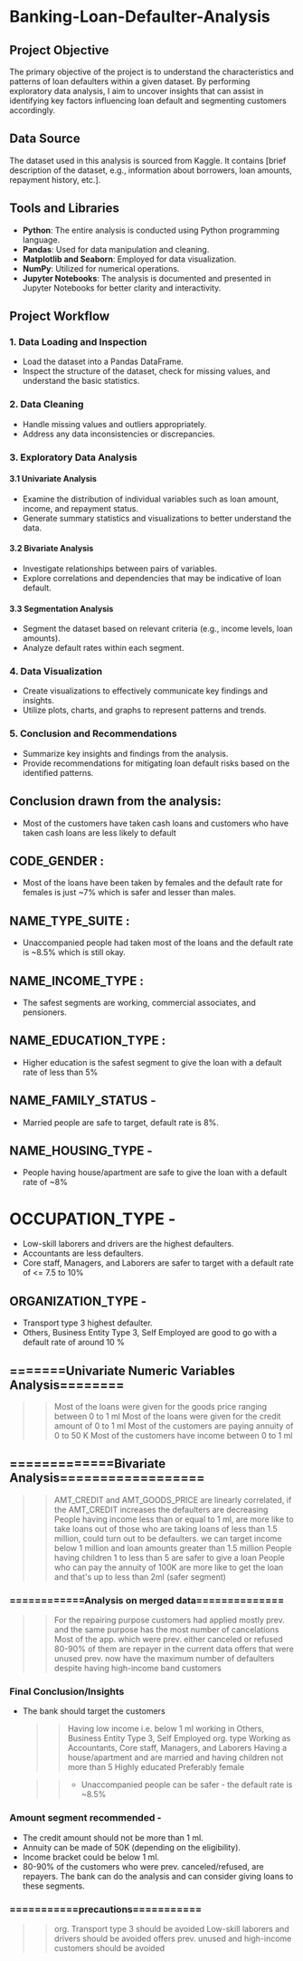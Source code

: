 # Banking-Loan-Defaulter-Analysis


## Project Objective

The primary objective of the project is to understand the characteristics and patterns of loan defaulters within a given dataset. 
By performing exploratory data analysis, I aim to uncover insights that can assist in identifying key factors influencing loan default and segmenting customers accordingly.

## Data Source

The dataset used in this analysis is sourced from Kaggle. It contains [brief description of the dataset, e.g., information about borrowers, loan amounts, repayment history, etc.].

## Tools and Libraries

- **Python**: The entire analysis is conducted using Python programming language.
- **Pandas**: Used for data manipulation and cleaning.
- **Matplotlib and Seaborn**: Employed for data visualization.
- **NumPy**: Utilized for numerical operations.
- **Jupyter Notebooks**: The analysis is documented and presented in Jupyter Notebooks for better clarity and interactivity.

## Project Workflow

### 1. Data Loading and Inspection

- Load the dataset into a Pandas DataFrame.
- Inspect the structure of the dataset, check for missing values, and understand the basic statistics.

### 2. Data Cleaning

- Handle missing values and outliers appropriately.
- Address any data inconsistencies or discrepancies.

### 3. Exploratory Data Analysis

#### 3.1 Univariate Analysis

- Examine the distribution of individual variables such as loan amount, income, and repayment status.
- Generate summary statistics and visualizations to better understand the data.

#### 3.2 Bivariate Analysis

- Investigate relationships between pairs of variables.
- Explore correlations and dependencies that may be indicative of loan default.

#### 3.3 Segmentation Analysis

- Segment the dataset based on relevant criteria (e.g., income levels, loan amounts).
- Analyze default rates within each segment.

### 4. Data Visualization

- Create visualizations to effectively communicate key findings and insights.
- Utilize plots, charts, and graphs to represent patterns and trends.

### 5. Conclusion and Recommendations

- Summarize key insights and findings from the analysis.
- Provide recommendations for mitigating loan default risks based on the identified patterns.



## Conclusion drawn from the analysis:

* Most of the customers have taken cash loans and customers who have taken cash loans are less likely to default

## CODE_GENDER : 
* Most of the loans have been taken by females and  the default rate for females is just ~7% which is safer and lesser than males.

## NAME_TYPE_SUITE : 
* Unaccompanied people had taken most of the loans and the default rate is ~8.5% which is still okay.
 
## NAME_INCOME_TYPE : 
 * The safest segments are working, commercial associates, and pensioners.

## NAME_EDUCATION_TYPE : 
* Higher education is the safest segment to give the loan with a default rate of less than 5%
 
## NAME_FAMILY_STATUS - 
* Married people are safe to target, default rate is 8%.

## NAME_HOUSING_TYPE - 
* People having house/apartment are safe to give the loan with a default rate of ~8%

# OCCUPATION_TYPE - 
* Low-skill laborers and drivers are the highest defaulters.
* Accountants are less defaulters.
* Core staff, Managers, and Laborers are safer to target with a default rate of <= 7.5 to 10%

## ORGANIZATION_TYPE - 
* Transport type 3 highest defaulter.
* Others, Business Entity Type 3, Self Employed are good to go with a default rate of around 10 %

## =======Univariate Numeric Variables Analysis========
>> Most of the loans were given for the goods price ranging between 0 to 1 ml
>> Most of the loans were given for the credit amount of 0 to 1 ml
>> Most of the customers are paying annuity of 0 to 50 K
>> Most of the customers have income between 0 to 1 ml

## =============Bivariate Analysis==================
>> AMT_CREDIT and AMT_GOODS_PRICE are linearly correlated, if the AMT_CREDIT increases the defaulters are decreasing
>> People having income less than or equal to 1 ml, are more like to take loans out of those who are taking loans of less than 1.5 million, could turn out to be defaulters. we can target income below 1 million and loan amounts greater than 1.5 million
>> People having children 1 to less than 5 are safer to give a loan
>> People who can pay the annuity of 100K are more like to get the loan and that's up to less than 2ml (safer segment)

### ============Analysis on merged data==============
 
>> For the repairing purpose customers had applied mostly prev. and the same purpose has the most number of cancelations
>> Most of the app. which were prev. either canceled or refused 80-90% of them are repayer in the current data
>> offers that were unused prev. now have the maximum number of defaulters despite having high-income band customers

### Final Conclusion/Insights

* The bank should target the customers
  >> Having low income i.e. below 1 ml
  >> working in Others, Business Entity Type 3, Self Employed  org. type
  >> Working as Accountants, Core staff, Managers, and Laborers 
  >> Having a house/apartment and are married and having children not more than 5
  >> Highly educated
  >> Preferably female

  >> * Unaccompanied people can be safer -  the default rate is ~8.5%

### Amount segment recommended -
  * The credit amount should not be more than 1 ml.
  * Annuity can be made of 50K (depending on the eligibility).
  * Income bracket could be below 1 ml.
  *  80-90% of the customers who were prev. canceled/refused, are repayers. The bank can do the analysis and can consider giving loans to these segments.

### ===========precautions===========
  >> org. Transport type 3 should be avoided
  >> Low-skill laborers and drivers  should be avoided
  >> offers prev. unused and high-income customers should be avoided


